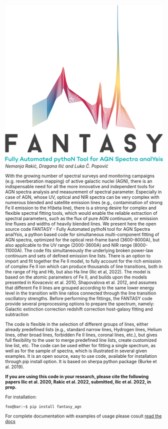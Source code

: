 
![Fantasy](docs/Fantasy.jpg)
*Nemanja Rakić, Dragana Ilić and Luka Č. Popović*

With the growing number of spectral surveys and monitoring campaigns (e.g. reverberation mapping) of active galactic nuclei (AGN), there is an indispensable need for all the more innovative and independent tools for AGN spectra analysis and measurement of spectral parameter.  Especially in case of AGN, whose UV, optical and NIR spectra can be very complex with numerous blended and satellite emission lines (e.g., contamination of strong Fe II emission to the H\beta line), there is a strong desire for complex and flexible spectral fitting tools, which would enable the reliable extraction of spectral parameters, such as the flux of pure AGN continuum, or emission line fluxes and widths of heavily blended lines.
We present here the open source code FANTASY - Fully Automated pythoN tool for AGN Spectra analYsis, a python based code for simultaneous multi-component fitting of AGN spectra, optimized for the optical rest-frame band (3600-8000A), but also applicable to the UV range (2000-3600A) and NIR range (8000-11000A).
The code fits simultaneously the underlying broken power-law continuum and sets of defined emission line lists. There is an option to import and fit together the Fe II model, to fully account for the rich emission of complex Fe II ion which can produce thousands of line transitions, both in the range of Hg and Hb, but also Ha line (Ilic et al, 2022). The model is based on the atomic parameters of Fe II, and builds upon the models presented in Kovacevic et al. 2010, Shapovalova et al. 2012, and assumes that different Fe II lines are grouped according to the same lower energy level in the transition with line ratios connected through the line transition oscillatory strengths.
Before performing the fittings, the FANTASY code provide several preprocessing options to prepare the spectrum, namely:
Galactic extinction correction
redshift correction
host-galaxy fitting and subtraction


The code is flexible in the selection of different groups of lines, either already predefined lists (e.g., standard narrow lines, Hydrogen lines, Helium lines, other broad lines, forbidden Fe II lines, coronal lines, etc.), but gives full flexibility to the user to merge predefined line lists, create customized line list, etc. The code can be used either for fitting a single spectrum, as well as for the sample of spectra, which is illustrated in several given examples.
It is an open source, easy to use code, available for installation through pip install option. It is based on sherpa python package (Burke et al. 2019).


**If you are using this code in your research, please cite the following papers Ilic et al. 2020, Rakic et al. 2022, submitted, Ilic et al. 2022, in prep.**


For installation:
```console
foo@bar:~$ pip install fantasy_agn
```
For complete documentation with examples of usage please cosult [read the docs](www.fantasy-agn.readthedocs.io)
